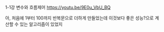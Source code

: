 1-1강 변수와 흐름제어
https://youtu.be/9E0u_VbU_BQ

아, 처음에 1부터 100까지 반복문으로 더하게 만들었는데 이것보다 좋은 성능?으로 계산할 수 있는 알고리즘이 있었지


